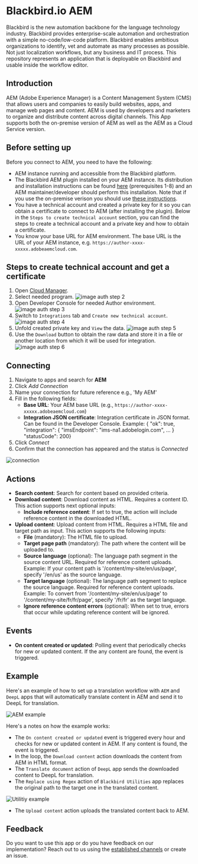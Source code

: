 # Blackbird.io AEM

Blackbird is the new automation backbone for the language technology industry. Blackbird provides enterprise-scale automation and orchestration with a simple no-code/low-code platform. Blackbird enables ambitious organizations to identify, vet and automate as many processes as possible. Not just localization workflows, but any business and IT process. This repository represents an application that is deployable on Blackbird and usable inside the workflow editor.

## Introduction

<!-- begin docs -->

AEM (Adobe Experience Manager) is a Content Management System (CMS) that allows users and companies to easily build websites, apps, and manage web pages and content. AEM is used by developers and marketers to organize and distribute content across digital channels. This App supports both the on-premise version of AEM as well as the AEM as a Cloud Service version.

## Before setting up

Before you connect to AEM, you need to have the following:

- AEM instance running and accessible from the Blackbird platform.
- The Blackbird AEM plugin installed on your AEM instance. Its distribution and installation instructions can be found [here](https://github.com/bb-io/AEM) (prerequisites 1-8) and an AEM maintainer/developer should perform this installation. Note that if you use the on-premise verison you should use [these instructions](https://github.com/bb-io/AEM/blob/main-aem-on-prem/README.md).
- You have a technical account and created a private key for it so you can obtain a certificate to connect to AEM (after installing the plugin). Below in the `Steps to create technical account` section, you can find the steps to create a technical account and a private key and how to obtain a certificate.
- You know your base URL for AEM environment. The base URL is the URL of your AEM instance, e.g. `https://author-xxxx-xxxxx.adobeaemcloud.com`.

## Steps to create technical account and get a certificate

1. Open [Cloud Manager](https://experience.adobe.com/cloud-manager/landing.html).
2. Select needed program. 
![image auth step 2](docs/images/auth_step_2.png)
3. Open Developer Console for needed Author environment. 
![image auth step 3](docs/images/auth_step_3.png)
4. Switch to `Integrations` tab and `Create new technical account`. 
![image auth step 4](docs/images/auth_step_4.png)
5. Unfold created private key and `View` the data. 
![image auth step 5](docs/images/auth_step_5.png)
6. Use the `Download` button to obtain the raw data and store it in a file or another location from which it will be used for integration. 
![image auth step 6](docs/images/auth_step_6.png)

## Connecting

1. Navigate to apps and search for **AEM**
2. Click _Add Connection_
3. Name your connection for future reference e.g., 'My AEM'
4. Fill in the following fields:
   - **Base URL**: Your AEM base URL (e.g., `https://author-xxxx-xxxxx.adobeaemcloud.com`)
   - **Integration JSON certificate**: Integration certificate in JSON format. Can be found in the Developer Console. Example: { "ok": true, "integration": { "imsEndpoint": "ims-na1.adobelogin.com", ... } "statusCode": 200}
5. Click _Connect_
6. Confirm that the connection has appeared and the status is _Connected_

![connection](docs/images/connection.png)

## Actions

- **Search content**: Search for content based on provided criteria.
- **Download content**: Download content as HTML. Requires a content ID. This action supports next optional inputs:
   - **Include reference content**: If set to true, the action will include reference content in the downloaded HTML.
- **Upload content**: Upload content from HTML. Requires a HTML file and target path as input. This action supports the following inputs:
   - **File** (mandatory): The HTML file to upload.
   - **Target page path** (mandatory): The path where the content will be uploaded to.
   - **Source language** (optional): The language path segment in the source content URL. Required for reference content uploads. Example: If your content path is '/content/my-site/en/us/page', specify '/en/us' as the source language.
   - **Target language** (optional): The language path segment to replace the source language. Required for reference content uploads. Example: To convert from '/content/my-site/en/us/page' to '/content/my-site/fr/fr/page', specify '/fr/fr' as the target language.
   - **Ignore reference content errors** (optional): When set to true, errors that occur while updating reference content will be ignored.

## Events

- **On content created or updated**: Polling event that periodically checks for new or updated content. If the any content are found, the event is triggered.

## Example 

Here's an example of how to set up a translation workflow with `AEM` and `DeepL` apps that will automatically translate content in AEM and send it to DeepL for translation.

![AEM example](docs/images/aem_example.png)

Here's a notes on how the example works:
- The `On content created or updated` event is triggered every hour and checks for new or updated content in AEM. If any content is found, the event is triggered.
- In the loop, the `Download content` action downloads the content from AEM in HTML format.
- The `Translate document` action of `DeepL` app sends the downloaded content to DeepL for translation. 
- The `Replace using Regex` action of `Blackbird Utilities` app replaces the original path to the target one in the translated content.

![Utilitiy example](docs/images/utility_example.png)

- The `Upload content` action uploads the translated content back to AEM.

## Feedback

Do you want to use this app or do you have feedback on our implementation? Reach out to us using the [established channels](https://www.blackbird.io/) or create an issue.

<!-- end docs -->
